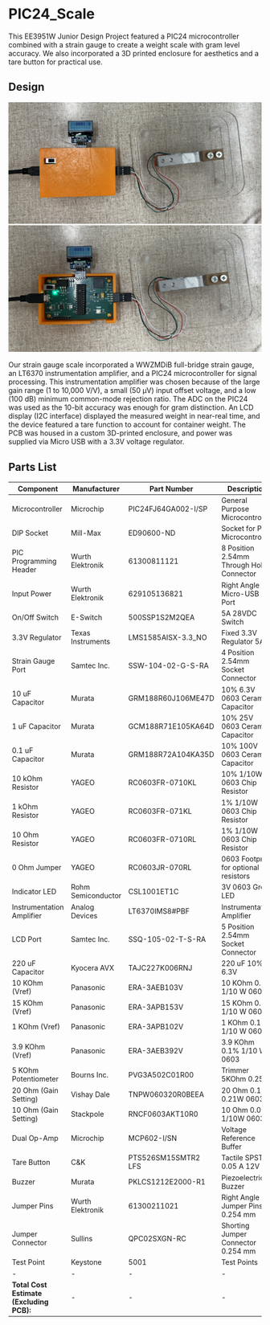 # PIC24_Scale

This EE3951W Junior Design Project featured a PIC24 microcontroller combined with a strain gauge to create a weight scale with gram level accuracy. We also incorporated a 3D printed enclosure for aesthetics and a tare button for practical use. 

## Design

![Scale Cover On](./docs/img/scale_cover_on.jpg)
![Scale Cover Off](./docs/img/scale_cover_off.jpg)


<html>
<head>
  <style>
    .model {
      width: 400px;
      height: 400px;
    }
  </style>
</head>

<body>
  <x-model class="model" src="/docs/obj/scale_3d_object.obj"></x-model>

  <script src="js/three.min.js"></script>
  <script src="js/three-obj-loader.min.js"></script>
  <script src="js/model-element.min.js"></script>
</body>
</html>

<!-- https://github.com/keithclark/3d-model-element/blob/master/readme.md>-->

Our strain gauge scale incorporated a WWZMDiB full-bridge strain gauge, an LT6370 instrumentation amplifier, and a PIC24 microcontroller for signal processing. This instrumentation amplifier was chosen because of the large gain range (1 to 10,000 V/V), a small (50 µV) input offset voltage, and a low (100 dB) minimum common-mode rejection ratio. The ADC on the PIC24 was used as the 10-bit accuracy was enough for gram distinction. An LCD display (I2C interface) displayed the measured weight in near-real time, and the device featured a tare function to account for container weight. The PCB was housed in a custom 3D-printed enclosure, and power was supplied via Micro USB with a 3.3V voltage regulator.


## Parts List

| Component                                   | Manufacturer       | Part Number         | Description                              | Quantity | Price         |
| ------------------------------------------- | ------------------ | ------------------- | ---------------------------------------- | -------- | ------------- |
| Microcontroller                             | Microchip          | PIC24FJ64GA002-I/SP | General Purpose Microcontroller          | 1        | $4.35         |
| DIP Socket                                  | Mill-Max           | ED90600-ND          | Socket for PIC Microcontroller           | 1        | $3.09         |
| PIC Programming Header                      | Wurth Elektronik   | 61300811121         | 8 Position 2.54mm Through Hole Connector | 1        | $0.36         |
| Input Power                                 | Wurth Elektronik   | 629105136821        | Right Angle Micro-USB Port               | 1        | $1.16         |
| On/Off Switch                               | E-Switch           | 500SSP1S2M2QEA      | 5A 28VDC Switch                          | 1        | $3.67         |
| 3.3V Regulator                              | Texas Instruments  | LMS1585AISX-3.3_NO  | Fixed 3.3V Regulator 5A                  | 1        | $2.83         |
| Strain Gauge Port                           | Samtec Inc.        | SSW-104-02-G-S-RA   | 4 Position 2.54mm Socket Connector       | 1        | $1.69         |
| 10 uF Capacitor                             | Murata             | GRM188R60J106ME47D  | 10% 6.3V 0603 Ceramic Capacitor          | 4        | $0.40         |
| 1 uF Capacitor                              | Murata             | GCM188R71E105KA64D  | 10% 25V 0603 Ceramic Capacitor           | 2        | $0.36         |
| 0.1 uF Capacitor                            | Murata             | GRM188R72A104KA35D  | 10% 100V 0603 Ceramic Capacitor          | 3        | $0.42         |
| 10 kOhm Resistor                            | YAGEO              | RC0603FR-0710KL     | 10% 1/10W 0603 Chip Resistor             | 1        | $0.10         |
| 1 kOhm Resistor                             | YAGEO              | RC0603FR-071KL      | 1% 1/10W 0603 Chip Resistor              | 1        | $0.10         |
| 10 Ohm Resistor                             | YAGEO              | RC0603FR-0710RL     | 1% 1/10W 0603 Chip Resistor              | 2        | $0.24         |
| 0 Ohm Jumper                                | YAGEO              | RC0603JR-070RL      | 0603 Footprint for optional resistors    | 6        | $0.60         |
| Indicator LED                               | Rohm Semiconductor | CSL1001ET1C         | 3V 0603 Green LED                        | 1        | $0.48         |
| Instrumentation Amplifier                   | Analog Devices     | LT6370IMS8#PBF      | Instrumentation Amplifier                | 1        | $8.66         |
| LCD Port                                    | Samtec Inc.        | SSQ-105-02-T-S-RA   | 5 Position 2.54mm Socket Connector       | 1        | $0.92         |
| 220 uF Capacitor                            | Kyocera AVX        | TAJC227K006RNJ      | 220 uF 10% 6.3V                          | 2        | $1.60         |
| 10 KOhm (Vref)                              | Panasonic          | ERA-3AEB103V        | 10 KOhm 0.1% 1/10 W 0603                 | 1        | $0.10         |
| 15 KOhm (Vref)                              | Panasonic          | ERA-3APB153V        | 15 KOhm 0.1% 1/10 W 0603                 | 1        | $0.10         |
| 1 KOhm (Vref)                               | Panasonic          | ERA-3APB102V        | 1 KOhm 0.1% 1/10 W 0603                  | 1        | $0.10         |
| 3.9 KOhm (Vref)                             | Panasonic          | ERA-3AEB392V        | 3.9 KOhm 0.1% 1/10 W 0603                | 1        | $0.10         |
| 5 KOhm Potentiometer                        | Bourns Inc.        | PVG3A502C01R00      | Trimmer 5KOhm 0.25W                      | 2        | $2.46         |
| 20 Ohm (Gain Setting)                       | Vishay Dale        | TNPW060320R0BEEA    | 20 Ohm 0.1% 0.21W 0603                   | 1        | $0.33         |
| 10 Ohm (Gain Setting)                       | Stackpole          | RNCF0603AKT10R0     | 10 Ohm 0.05% 1/10W 0603                  | 1        | $0.69         |
| Dual Op-Amp                                 | Microchip          | MCP602-I/SN         | Voltage Reference Buffer                 | 1        | $0.74         |
| Tare Button                                 | C&K                | PTS526SM15SMTR2 LFS | Tactile SPST 0.05 A 12V                  | 1        | $0.13         |
| Buzzer                                      | Murata             | PKLCS1212E2000-R1   | Piezoelectric Buzzer                     | 1        | $1.20         |
| Jumper Pins                                 | Wurth Elektronik   | 61300211021         | Right Angle Jumper Pins 0.254 mm         | 1        | $0.31         |
| Jumper Connector                            | Sullins            | QPC02SXGN-RC        | Shorting Jumper Connector 0.254 mm       | 1        | $0.04         |
| Test Point                                  | Keystone           | 5001                | Test Points                              | 10       | $0.29         |
| -                                           | -                  | -                   | -                                        | -        | -             |
| <b>Total Cost Estimate (Excluding PCB):</b> | -                  | -                   | -                                        | -        | <b>$37.62</b> |